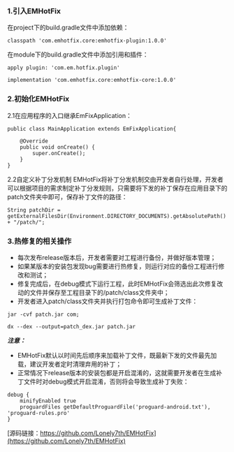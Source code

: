 ### 1.引入EMHotFix
在project下的build.gradle文件中添加依赖：
```
classpath 'com.emhotfix.core:emhotfix-plugin:1.0.0'
```
在module下的build.gradle文件中添加引用和插件：
```
apply plugin: 'com.em.hotfix.plugin'

implementation 'com.emhotfix.core:emhotfix-core:1.0.0'
```
### 2.初始化EMHotFix
2.1在应用程序的入口继承EmFixApplication：
```
public class MainApplication extends EmFixApplication{

    @Override
    public void onCreate() {
        super.onCreate();
    }
}
```
2.2自定义补丁分发机制
EMHotFix将补丁分发机制交由开发者自行处理，开发者可以根据项目的需求制定补丁分发规则，只需要将下发的补丁保存在应用目录下的patch文件夹中即可，保存补丁文件的路径：
```
String patchDir = getExternalFilesDir(Environment.DIRECTORY_DOCUMENTS).getAbsolutePath() + "/patch/";
```
### 3.热修复的相关操作
* 每次发布release版本后，开发者需要对工程进行备份，并做好版本管理；
* 如果某版本的安装包发现bug需要进行热修复，则运行对应的备份工程进行修改和测试；
* 修复完成后，在debug模式下运行工程，此时EMHotFix会筛选出此次修复改动的文件并保存至工程目录下的/patch/class文件夹中；
* 开发者进入patch/class文件夹并执行打包命令即可生成补丁文件：
```
jar -cvf patch.jar com;

dx --dex --output=patch_dex.jar patch.jar
```
***注意：***
* EMHotFix默认以时间先后顺序来加载补丁文件，既最新下发的文件最先加载，建议开发者定时清理弃用的补丁；
* 正常情况下release版本的安装包都是开启混淆的，这就需要开发者在生成补丁文件时对debug模式开启混淆，否则将会导致生成补丁失败：
```
debug {
    minifyEnabled true
    proguardFiles getDefaultProguardFile('proguard-android.txt'), 'proguard-rules.pro'
}
```
[源码链接：https://github.com/Lonely7th/EMHotFix](https://github.com/Lonely7th/EMHotFix)
